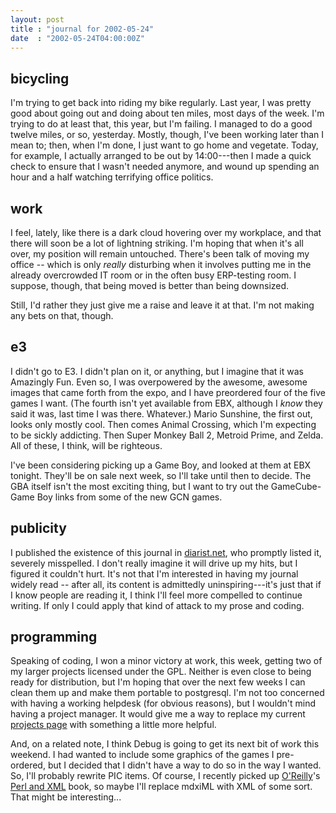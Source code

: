 ```yaml
---
layout: post
title : "journal for 2002-05-24"
date  : "2002-05-24T04:00:00Z"
---
```



## bicycling

I'm trying to get back into riding my bike regularly.  Last year, I was pretty good about going out and doing about ten miles, most days of the week.  I'm trying to do at least that, this year, but I'm failing.  I managed to do a good twelve miles, or so, yesterday.  Mostly, though, I've been working later than I mean to;  then, when I'm done, I just want to go home and vegetate.  Today, for example, I actually arranged to be out by 14:00---then I made a quick check to ensure that I wasn't needed anymore, and wound up spending an hour and a half watching terrifying office politics.

## work

I feel, lately, like there is a dark cloud hovering over my workplace, and that there will soon be a lot of lightning striking.  I'm hoping that when it's all over, my position will remain untouched.  There's been talk of moving my office -- which is only <em>really</em> disturbing when it involves putting me in the already overcrowded IT room or in the often busy ERP-testing room.  I suppose, though, that being moved is better than being downsized.

Still, I'd rather they just give me a raise and leave it at that.  I'm not making any bets on that, though.

## e3

I didn't go to E3.  I didn't plan on it, or anything, but I imagine that it was Amazingly Fun.  Even so, I was overpowered by the awesome, awesome images that came forth from the expo, and I have preordered four of the five games I want. (The fourth isn't yet available from EBX, although I <em>know</em> they said it was, last time I was there.  Whatever.) Mario Sunshine, the first out, looks only mostly cool.  Then comes Animal Crossing, which I'm expecting to be sickly addicting.  Then Super Monkey Ball 2, Metroid Prime, and Zelda.  All of these, I think, will be righteous.  

I've been considering picking up a Game Boy, and looked at them at EBX tonight. They'll be on sale next week, so I'll take until then to decide.  The GBA itself isn't the most exciting thing, but I want to try out the GameCube-Game Boy links from some of the new GCN games.

## publicity

I published the existence of this journal in <a href='http://www.diarist.net'>diarist.net</a>, who promptly listed it, severely misspelled.  I don't really imagine it will drive up my hits, but I figured it couldn't hurt.  It's not that I'm interested in having my journal widely read -- after all, its content is admittedly uninspiring---it's just that if I know people are reading it, I think I'll feel more compelled to continue writing. If only I could apply that kind of attack to my prose and coding.

## programming

Speaking of coding, I won a minor victory at work, this week, getting two of my larger projects licensed under the GPL.  Neither is even close to being ready for distribution, but I'm hoping that over the next few weeks I can clean them up and make them portable to postgresql.  I'm not too concerned with having a working helpdesk (for obvious reasons), but I wouldn't mind having a project manager.  It would give me a way to replace my current <a href='/projects'>projects page</a> with something a little more helpful.

And, on a related note, I think Debug is going to get its next bit of work this weekend.  I had wanted to include some graphics of the games I pre-ordered, but I decided that I didn't have a way to do so in the way I wanted.  So, I'll probably rewrite PIC items.  Of course, I recently picked up <a href='http://www.ora.com'>O'Reilly</a>'s <a href='http://www.oreilly.com/catalog/perlxml/'>Perl and XML</a> book, so maybe I'll replace mdxiML with XML of some sort.  That might be interesting...

